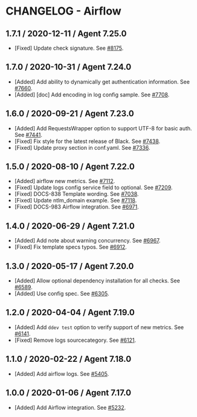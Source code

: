 # CHANGELOG - Airflow

## 1.7.1 / 2020-12-11 / Agent 7.25.0

* [Fixed] Update check signature. See [#8175](https://github.com/DataDog/integrations-core/pull/8175).

## 1.7.0 / 2020-10-31 / Agent 7.24.0

* [Added] Add ability to dynamically get authentication information. See [#7660](https://github.com/DataDog/integrations-core/pull/7660).
* [Added] [doc] Add encoding in log config sample. See [#7708](https://github.com/DataDog/integrations-core/pull/7708).

## 1.6.0 / 2020-09-21 / Agent 7.23.0

* [Added] Add RequestsWrapper option to support UTF-8 for basic auth. See [#7441](https://github.com/DataDog/integrations-core/pull/7441).
* [Fixed] Fix style for the latest release of Black. See [#7438](https://github.com/DataDog/integrations-core/pull/7438).
* [Fixed] Update proxy section in conf.yaml. See [#7336](https://github.com/DataDog/integrations-core/pull/7336).

## 1.5.0 / 2020-08-10 / Agent 7.22.0

* [Added] airflow new metrics. See [#7112](https://github.com/DataDog/integrations-core/pull/7112).
* [Fixed] Update logs config service field to optional. See [#7209](https://github.com/DataDog/integrations-core/pull/7209).
* [Fixed] DOCS-838 Template wording. See [#7038](https://github.com/DataDog/integrations-core/pull/7038).
* [Fixed] Update ntlm_domain example. See [#7118](https://github.com/DataDog/integrations-core/pull/7118).
* [Fixed] DOCS-983 Airflow integration. See [#6971](https://github.com/DataDog/integrations-core/pull/6971).

## 1.4.0 / 2020-06-29 / Agent 7.21.0

* [Added] Add note about warning concurrency. See [#6967](https://github.com/DataDog/integrations-core/pull/6967).
* [Fixed] Fix template specs typos. See [#6912](https://github.com/DataDog/integrations-core/pull/6912).

## 1.3.0 / 2020-05-17 / Agent 7.20.0

* [Added] Allow optional dependency installation for all checks. See [#6589](https://github.com/DataDog/integrations-core/pull/6589).
* [Added] Use config spec. See [#6305](https://github.com/DataDog/integrations-core/pull/6305).

## 1.2.0 / 2020-04-04 / Agent 7.19.0

* [Added] Add `ddev test` option to verify support of new metrics. See [#6141](https://github.com/DataDog/integrations-core/pull/6141).
* [Fixed] Remove logs sourcecategory. See [#6121](https://github.com/DataDog/integrations-core/pull/6121).

## 1.1.0 / 2020-02-22 / Agent 7.18.0

* [Added] Add airflow logs. See [#5405](https://github.com/DataDog/integrations-core/pull/5405).

## 1.0.0 / 2020-01-06 / Agent 7.17.0

* [Added] Add Airflow integration. See [#5232](https://github.com/DataDog/integrations-core/pull/5232).

